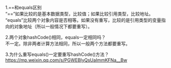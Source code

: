 1.==和equals区别  
  “==”如果比较的是基本数据类型，比较值；如果比较引用类型，比较地址。
  “equals”比较两个对象内容是否相等。如果没有重写，比较的是引用类型的变量指向的对象地址（所以一般情况下都要重写）。
  
2.两个对象hashCode()相同，equals一定相同吗？  
  不一定。除非两者计算方法相同，所以一般两个方法都要重写。
  
3.为什么重写equals()一定要重写hashCode()方法？  
https://mp.weixin.qq.com/s/PGWEBIyQsUaImmKFNa__Bw  
